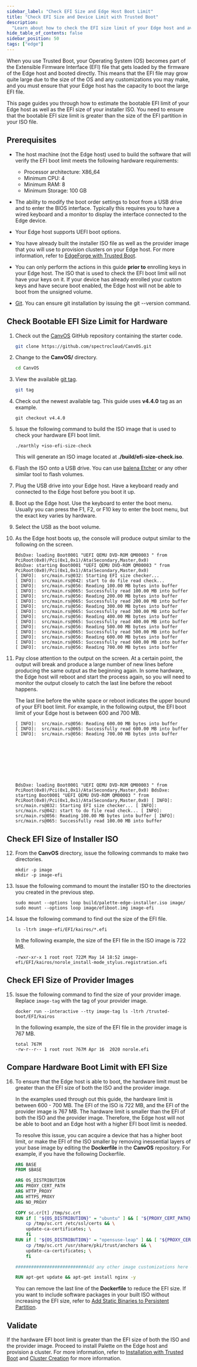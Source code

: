 ```yaml
---
sidebar_label: "Check EFI Size and Edge Host Boot Limit"
title: "Check EFI Size and Device Limit with Trusted Boot"
description:
  "Learn about how to check the EFI size limit of your Edge host and avoid creating an EFI that is too large to boot."
hide_table_of_contents: false
sidebar_position: 50
tags: ["edge"]
---
```


When you use Trusted Boot, your Operating System (OS) becomes part of the Extensible Firmware Interface (EFI) file that
gets loaded by the firmware of the Edge host and booted directly. This means that the EFI file may grow quite large due
to the size of the OS and any customizations you may make, and you must ensure that your Edge host has the capacity to
boot the large EFI file.

This page guides you through how to estimate the bootable EFI limit of your Edge host as well as the EFI size of your
installer ISO. You need to ensure that the bootable EFI size limit is greater than the size of the EFI partition in your
ISO file.

## Prerequisites

- The host machine (not the Edge host) used to build the software that will verify the EFI boot limit meets the
  following hardware requirements:

  - Processor architecture: X86_64
  - Minimum CPU: 4
  - Minimum RAM: 8
  - Minimum Storage: 100 GB

- The ability to modify the boot order settings to boot from a USB drive and to enter the BIOS interface. Typically this
  requires you to have a wired keyboard and a monitor to display the interface connected to the Edge device.

- Your Edge host supports UEFI boot options.

- You have already built the installer ISO file as well as the provider image that you will use to provision clusters on
  your Edge host. For more information, refer to [EdgeForge with Trusted Boot](../edgeforge/edgeforge.md).

- You can only perform the actions in this guide **prior to** enrolling keys in your Edge host. The ISO that is used to
  check the EFI boot limit will not have your keys on it. If your device has already enrolled your custom keys and have
  secure boot enabled, the Edge host will not be able to boot from the unsigned volume.

- [Git](https://cli.github.com/manual/installation). You can ensure git installation by issuing the git --version
  command.

## Check Bootable EFI Size Limit for Hardware

1. Check out the [CanvOS](https://github.com/spectrocloud/CanvOS.git) GitHub repository containing the starter code.

   ```bash
   git clone https://github.com/spectrocloud/CanvOS.git
   ```

2. Change to the **CanvOS/** directory.

   ```bash
   cd CanvOS
   ```

3. View the available [git tag](https://github.com/spectrocloud/CanvOS/tags).

   ```bash
   git tag
   ```

4. Check out the newest available tag. This guide uses **v4.4.0** tag as an example.

   ```shell
   git checkout v4.4.0
   ```

5. Issue the following command to build the ISO image that is used to check your hardware EFI boot limit.

   ```
   ./earthly +iso-efi-size-check
   ```

   This will generate an ISO image located at **./build/efi-size-check.iso**.

6. Flash the ISO onto a USB drive. You can use [balena Etcher](https://etcher.balena.io/) or any other similar tool to
   flash volumes.

7. Plug the USB drive into your Edge host. Have a keyboard ready and connected to the Edge host before you boot it up.

8. Boot up the Edge host. Use the keyboard to enter the boot menu. Usually you can press the F1, F2, or F10 key to enter
   the boot menu, but the exact key varies by hardware.

9. Select the USB as the boot volume.

10. As the Edge host boots up, the console will produce output similar to the following on the screen.

    ```shell
    BdsDxe: loading Boot0001 "UEFI QEMU DVD-ROM QM00003 " from PciRoot(0x0)/Pci(0x1,0x1)/Ata(Secondary,Master,0x0)
    BdsDxe: starting Boot0001 "UEFI QEMU DVD-ROM QM00003 " from PciRoot(0x0)/Pci(0x1,0x1)/Ata(Secondary,Master,0x0)
    [ INFO]:  src/main.rs@032: Starting EFI size checker...
    [ INFO]:  src/main.rs@042: start to do file read check...
    [ INFO]:  src/main.rs@056: Reading 100.00 MB bytes into buffer
    [ INFO]:  src/main.rs@065: Successfully read 100.00 MB into buffer
    [ INFO]:  src/main.rs@056: Reading 200.00 MB bytes into buffer
    [ INFO]:  src/main.rs@065: Successfully read 200.00 MB into buffer
    [ INFO]:  src/main.rs@056: Reading 300.00 MB bytes into buffer
    [ INFO]:  src/main.rs@065: Successfully read 300.00 MB into buffer
    [ INFO]:  src/main.rs@056: Reading 400.00 MB bytes into buffer
    [ INFO]:  src/main.rs@065: Successfully read 400.00 MB into buffer
    [ INFO]:  src/main.rs@056: Reading 500.00 MB bytes into buffer
    [ INFO]:  src/main.rs@065: Successfully read 500.00 MB into buffer
    [ INFO]:  src/main.rs@056: Reading 600.00 MB bytes into buffer
    [ INFO]:  src/main.rs@065: Successfully read 600.00 MB into buffer
    [ INFO]:  src/main.rs@056: Reading 700.00 MB bytes into buffer
    ```

11. Pay close attention to the output on the screen. At a certain point, the output will break and produce a large
    number of new lines before producing the same output as the beginning again. In some hardware, the Edge host will
    reboot and start the process again, so you will need to monitor the output closely to catch the last line before the
    reboot happens.

    The last line before the white space or reboot indicates the upper bound of your EFI boot limit. For example, in the
    following output, the EFI boot limit of your Edge host is between 600 and 700 MB.

    ```shell
    [ INFO]:  src/main.rs@056: Reading 600.00 MB bytes into buffer
    [ INFO]:  src/main.rs@065: Successfully read 600.00 MB into buffer
    [ INFO]:  src/main.rs@056: Reading 700.00 MB bytes into buffer









    BdsDxe: loading Boot0001 "UEFI QEMU DVD-ROM QM00003 " from PciRoot(0x0)/Pci(0x1,0x1)/Ata(Secondary,Master,0x0) BdsDxe:
    starting Boot0001 "UEFI QEMU DVD-ROM QM00003 " from PciRoot(0x0)/Pci(0x1,0x1)/Ata(Secondary,Master,0x0) [ INFO]:
    src/main.rs@032: Starting EFI size checker... [ INFO]: src/main.rs@042: start to do file read check... [ INFO]:
    src/main.rs@056: Reading 100.00 MB bytes into buffer [ INFO]: src/main.rs@065: Successfully read 100.00 MB into buffer
    ```

## Check EFI Size of Installer ISO

12. From the **CanvOS** directory, issue the following commands to make two directories.

    ```shell
    mkdir -p image
    mkdir -p image-efi
    ```

13. Issue the following command to mount the installer ISO to the directories you created in the previous step.

    ```shell
    sudo mount --options loop build/palette-edge-installer.iso image/
    sudo mount --options loop image/efiboot.img image-efi
    ```

14. Issue the following command to find out the size of the EFI file.

    ```shell
    ls -ltrh image-efi/EFI/kairos/*.efi
    ```

    In the following example, the size of the EFI file in the ISO image is 722 MB.

    ```
    -rwxr-xr-x 1 root root 722M May 14 18:52 image-efi/EFI/kairos/norole_install-mode_stylus.registration.efi
    ```

## Check EFI Size of Provider Images

15. Issue the following command to find the size of your provider image. Replace `image-tag` with the tag of your
    provider image.

    ```shell
    docker run --interactive --tty image-tag ls -ltrh /trusted-boot/EFI/kairos
    ```

    In the following example, the size of the EFI file in the provider image is 767 MB.

    ```
    total 767M
    -rw-r--r-- 1 root root 767M Apr 16  2020 norole.efi
    ```

## Compare Hardware Boot Limit with EFI Size

16. To ensure that the Edge host is able to boot, the hardware limit must be greater than the EFI size of both the ISO
    and the provider image.

    In the examples used through out this guide, the hardware limit is between 600 - 700 MB. The EFI of the ISO is 722
    MB, and the EFI of the provider image is 767 MB. The hardware limit is smaller than the EFI of both the ISO and the
    provider image. Therefore, the Edge host will not be able to boot and an Edge host with a higher EFI boot limit is
    needed.

    To resolve this issue, you can acquire a device that has a higher boot limit, or make the EFI of the ISO smaller by
    removing inessential layers of your base image by editing the **Dockerfile** in the **CanvOS** repository. For
    example, if you have the following Dockerfile.

    ```dockerfile {22}
    ARG BASE
    FROM $BASE

    ARG OS_DISTRIBUTION
    ARG PROXY_CERT_PATH
    ARG HTTP_PROXY
    ARG HTTPS_PROXY
    ARG NO_PROXY

    COPY sc.cr[t] /tmp/sc.crt
    RUN if [ "${OS_DISTRIBUTION}" = "ubuntu" ] && [ "${PROXY_CERT_PATH}" != "" ]; then \
        cp /tmp/sc.crt /etc/ssl/certs && \
        update-ca-certificates; \
        fi
    RUN if [ "${OS_DISTRIBUTION}" = "opensuse-leap" ] && [ "${PROXY_CERT_PATH}" != "" ]; then \
        cp /tmp/sc.crt /usr/share/pki/trust/anchors && \
        update-ca-certificates; \
        fi

    ###########################Add any other image customizations here #######################

    RUN apt-get update && apt-get install nginx -y
    ```

    You can remove the last line of the **Dockerfile** to reduce the EFI size. If you want to include software packages
    in your built ISO without increasing the EFI size, refer to
    [Add Static Binaries to Persistent Partition](./add-extra-content.md).

## Validate

If the hardware EFI boot limit is greater than the EFI size of both the ISO and the provider image. Proceed to install
Palette on the Edge host and provision a cluster. For more information, refer to
[Installation with Trusted Boot](../deployment-day2/install.md) and
[Cluster Creation](../../site-deployment/site-installation/cluster-deployment.md) for more information.
